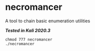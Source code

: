 # necromancer
A tool to chain basic enumeration utilities

**_Tested in Kali 2020.3_**  
```
chmod 777 necromancer
./necromancer
```
